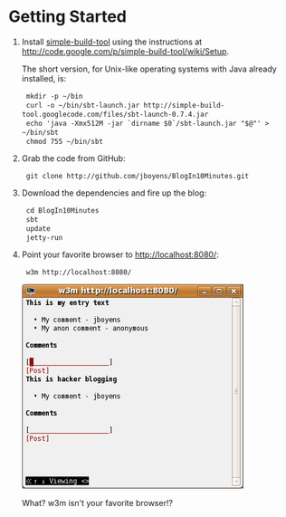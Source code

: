 # Getting Started

1. Install [simple-build-tool](http://code.google.com/p/simple-build-tool) using
   the instructions at <http://code.google.com/p/simple-build-tool/wiki/Setup>.

   The short version, for Unix-like operating systems with Java
   already installed, is:

        mkdir -p ~/bin
        curl -o ~/bin/sbt-launch.jar http://simple-build-tool.googlecode.com/files/sbt-launch-0.7.4.jar
        echo 'java -Xmx512M -jar `dirname $0`/sbt-launch.jar "$@"' > ~/bin/sbt
        chmod 755 ~/bin/sbt

2. Grab the code from GitHub:

        git clone http://github.com/jboyens/BlogIn10Minutes.git

3. Download the dependencies and fire up the blog:

        cd BlogIn10Minutes
        sbt
        update
        jetty-run

4. Point your favorite browser to <http://localhost:8080/>:

        w3m http://localhost:8080/

   ![Hacker Blogging](w3m_hacker_blogging.png "Hacker Blogging")

   What?  w3m isn't your favorite browser!?
